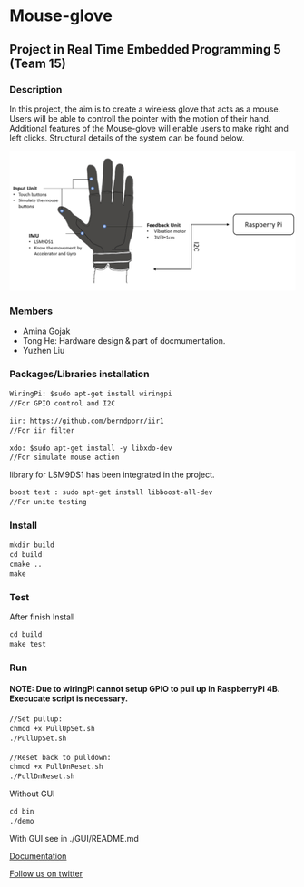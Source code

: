 # Mouse-glove

## Project in Real Time Embedded Programming 5 (Team 15)

### Description
In this project, the aim is to create a wireless glove that acts as a mouse. Users will be able to controll the pointer with the motion of their hand. Additional features of the Mouse-glove will enable users to make right and left clicks. Structural details of the system can be found below.

![image](https://github.com/gojakamina/Mouse-glove/raw/master/Schematic.png)

### Members
* Amina Gojak
* Tong He: Hardware design & part of docmumentation.
* Yuzhen Liu


### Packages/Libraries installation

```diff
WiringPi: $sudo apt-get install wiringpi 
//For GPIO control and I2C  
```
```diff
iir: https://github.com/berndporr/iir1 
//For iir filter 
```
```diff
xdo: $sudo apt-get install -y libxdo-dev 
//For simulate mouse action
```
library for LSM9DS1 has been integrated in the project.

```diff
boost test : sudo apt-get install libboost-all-dev 
//For unite testing
```

### Install
```diff
mkdir build
cd build
cmake ..  
make
```

### Test
After finish Install
```diff
cd build  
make test
```

### Run
#### NOTE: Due to wiringPi cannot setup GPIO to pull up in RaspberryPi 4B. Execucate script is necessary.
```diff
//Set pullup:
chmod +x PullUpSet.sh
./PullUpSet.sh

//Reset back to pulldown:
chmod +x PullDnReset.sh
./PullDnReset.sh
```
Without GUI
```diff
cd bin  
./demo
```
With GUI see in ./GUI/README.md

[Documentation](https://gojakamina.github.io/Mouse-glove/)

[Follow us on twitter](https://twitter.com/glove_mouse)
